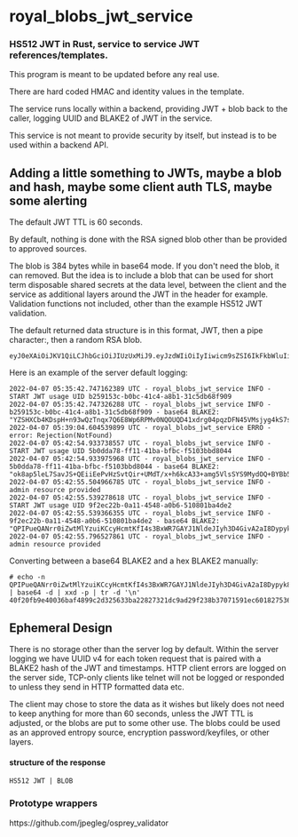 # royal_blobs_jwt_service

<h3>HS512 JWT in Rust, service to service JWT references/templates.</h3>

This program is meant to be updated before any real use.

There are hard coded HMAC and identity values in the template.

The service runs locally within a backend, providing JWT + blob back to the caller, logging UUID and BLAKE2 of JWT in the service.

This service is not meant to provide security by itself, but instead is to be used within a backend API.

<h2>Adding a little something to JWTs, maybe a blob and hash, maybe some client auth TLS, maybe some alerting</h2>

The default JWT TTL is 60 seconds. 

By default, nothing is done with the RSA signed blob other than be provided to approved sources.

The blob is 384 bytes while in base64 mode. If you don't need the blob, it can removed. But the idea is to include a blob that can be used for short term disposable shared secrets at the data level, between the client and the service as additional layers around the JWT in the header for example. Validation functions not included, other than the example HS512 JWT validation.

The default returned data structure is in this format, JWT, then a pipe character:, then a random RSA blob. 

```
eyJ0eXAiOiJKV1QiLCJhbGciOiJIUzUxMiJ9.eyJzdWIiOiIyIiwicm9sZSI6IkFkbWluIiwiZXhwIjoxNjQ5MzA5ODAyfQ.ltmDMT_GiZ69pGQ6DBkVllf7yECrWyerox6Zg8tUv35G4ls_49ljrYPw5xZPEWSfp7q14KFA8glGP95GNffhUQ|cC5uxYEH9/+NSsAz4ut43BC6rUqWAZ9ILwJgZuk1rkdA7BsoMWFRMkrXwKgV0vJXXo1uM39+rBgdYU8xmGWlu1ZERhnWJ/+EMjDPqWU7dgexr2nStwnvNXNFcb9VU+baLFhOJAyVMLF9L7dduyCzKfxukikAhCP7NLtCYdGFUTaSAtSmRL9yGlouetWSyxfyqdyExsOy3wwk7j6pdRbJbyTAF4z7VV7P+nTWCpZzMAMJLbKpM1DlK9rsMFQFm/zK3UVB0QIslbKwz2Z6I0/deiNqh6d9fnHBMxm1hbUVHignnmu9dodUwmxi36wPoSBo2QGHqACK7UzmOpYkTEvDig==
```

Here is an example of the server default logging:

```
2022-04-07 05:35:42.747162389 UTC - royal_blobs_jwt_service INFO - START JWT usage UID b259153c-b0bc-41c4-a8b1-31c5db68f909
2022-04-07 05:35:42.747326288 UTC - royal_blobs_jwt_service INFO - b259153c-b0bc-41c4-a8b1-31c5db68f909 - base64 BLAKE2: "YZSHXCb4KDspH+n93wQzTnqx7Q6E8Wp6RPMv0NQOUQD41xdrg04pqzDFN45VMsjyg4kS7smmRiWJmehsnLDVMA=="
2022-04-07 05:39:04.604539899 UTC - royal_blobs_jwt_service ERRO - error: Rejection(NotFound)
2022-04-07 05:42:54.933738557 UTC - royal_blobs_jwt_service INFO - START JWT usage UID 5b0dda78-ff11-41ba-bfbc-f5103bbd8044
2022-04-07 05:42:54.933975968 UTC - royal_blobs_jwt_service INFO - 5b0dda78-ff11-41ba-bfbc-f5103bbd8044 - base64 BLAKE2: "ok8ap5leL7SavJS+QEiiEePvHzSvtQir+UMdT/x+h6kcA33+amg5VlsSYS9MydOQ+BYBb5XWQquWFFqCT1welQ=="
2022-04-07 05:42:55.504966785 UTC - royal_blobs_jwt_service INFO - admin resource provided
2022-04-07 05:42:55.539278618 UTC - royal_blobs_jwt_service INFO - START JWT usage UID 9f2ec22b-0a11-4548-a0b6-510801ba4de2
2022-04-07 05:42:55.539366355 UTC - royal_blobs_jwt_service INFO - 9f2ec22b-0a11-4548-a0b6-510801ba4de2 - base64 BLAKE2: "QPIPueQANrr0iZwtMlYzuiKCcyHcmtKfI4s3BxWR7GAYJ1NldeJIyh3D4GivA2aI8Dypyk8Qy/YbYckP4yjYOg=="
2022-04-07 05:42:55.796527861 UTC - royal_blobs_jwt_service INFO - admin resource provided
```

Converting between a base64 BLAKE2 and a hex BLAKE2 manually:

```
# echo -n QPIPueQANrr0iZwtMlYzuiKCcyHcmtKfI4s3BxWR7GAYJ1NldeJIyh3D4GivA2aI8Dypyk8Qy/YbYckP4yjYOg== | base64 -d | xxd -p | tr -d '\n'
40f20fb9e40036baf4899c2d325633ba22827321dc9ad29f238b37071591ec601827536575e248ca1dc3e068af036688f03ca9ca4f10cbf61b61c90fe328d83a
```

<h2>Ephemeral Design</h2>

There is no storage other than the server log by default. Within the server logging we have UUID v4 for each token request that is paired with a BLAKE2 hash of the JWT and timestamps. HTTP client errors are logged on the server side, TCP-only clients like telnet will not be logged or responded to unless they send in HTTP formatted data etc.

The client may chose to store the data as it wishes but likely does not need to keep anything for more than 60 seconds, unless the JWT TTL is adjusted, or the blobs are put to some other use. The blobs could be used as an approved entropy source, encryption password/keyfiles, or other layers.

<h4>structure of the response</h4>

```HS512 JWT | BLOB```

<h3>Prototype wrappers</h3>
https://github.com/jpegleg/osprey_validator
